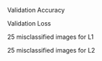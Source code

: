 Validation Accuracy


Validation Loss



25 misclassified images for L1



25 misclassified images for L2
